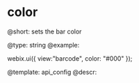 color
=============

@short:
	sets the bar color

@type: string
@example:

webix.ui({
    view:"barcode",
    color: "#000"
});

@template:	api_config
@descr:


